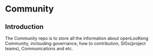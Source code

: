 # Community

## Introduction

The Community repo is to store all the information about openLooKeng Community, inclouding governance, how to contribution, SIGs(project teams), Communications and etc. 
